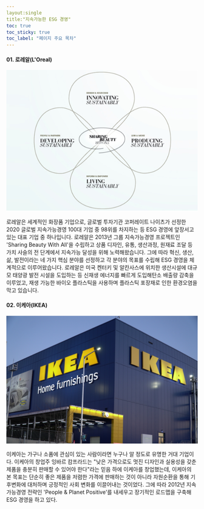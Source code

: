 ```yaml
---
layout:single
title:"지속가능한 ESG 경영"
toc: true
toc_sticky: true
toc_label: "페이지 주요 목차"
---
```


#### 01. 로레알(L'Oreal)
![ESG](/assets/images/esg1.jfif)

로레알은 세계적인 화장품 기업으로, 글로벌 투자기관 코퍼레이트 나이츠가 선정한 
2020 글로벌 지속가능경영 100대 기업 중 98위를 차지하는 등 ESG 경영에 앞장서고 있는 대표 기업 중 하나입니다.
로레알은 2013년 그룹 지속가능경영 프로젝트인 'Sharing Beauty With All'을 수립하고 상품 디자인, 유통, 생산과정, 원재료 조달 등 가치 사슬의 전 단계에서 지속가능 달성을 위해 노력해왔습니다. 그에 따라 혁신, 생산, 삶, 발전이라는 네 가지 핵심 분야를 선정하고 각 분야의 목표를 수립해 ESG 경영을 체계적으로 이루어왔습니다. 
로레알은 미국 켄터키 및 알칸사스에 위치한 생산시설에 대규모 태양광 발전 시설을 도입하는 등 신재생 에너지를 빠르게 도입해탄소 배출량 감축을 이루었고, 재생 가능한 바이오 플라스틱을 사용하며 플라스틱 포장재로 인한 환경오염을 막고 있습니다. 

#### 02. 이케아(IKEA)
![ESG2](/assets/images/esg2.jpg)

이케아는 가구나 소품에 관심이 있는 사람이라면 누구나 알 정도로 유명한 거대 기업이다. 이케아의 창업주 잉바르 캄프라드는 "낮은 가격으로도 멋진 디자인과 실용성을 갖춘 제품을 충분히 판매할 수 있어야 한다"라는 믿음 하에 이케아를 창업했는데, 이케아의 본 목표는 단순히 좋은 제품을 저렴한 가격에 판매하는 것이 아니라 자원순환을 통해 기후변화에 대처하며 긍정적인 사회 변화를 이끌어내는 것이었다. 그에 따라 2012년 지속가능경영 전략인 'People & Planet Positive'를 내세우고 장기적인 로드맵을 구축해 ESG 경영을 하고 있다. 

